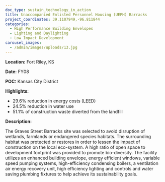 ```yaml
---
doc_type: sustain_technology_in_action
title: Unaccompanied Enlisted Personnel Housing (UEPH) Barracks
project_coordinates: 39.1107949,-96.811844
categories:
  - High Performance Building Envelopes
  - Lighting and Daylighting
  - Low Impact Development
carousel_images:
  - /admin/images/uploads/13.jpg
---
```


**Location:** Fort Riley, KS

**Date:** FY08

**POC:** Kansas City District

**Highlights:**

- 29.6% reduction in energy costs (LEED)
- 24.5% reduction in water use
- 51.1% of construction waste diverted from the landfill

**Description:**

The Graves Street Barracks site was selected to avoid disruption of wetlands, farmlands or endangered species habitats. The surrounding habitat was protected or restores in order to lessen the impact of construction on the local eco-system. A high ratio of open space to development footprint was provided to promote bio-diversity. The facility utilizes an enhanced building envelope, energy efficient windows, variable speed pumping systems, high-efficiency condensing boilers, a ventilation air energy recovery unit, high efficiency lighting and controls and water saving plumbing fixtures to help achieve its sustainability goals.
